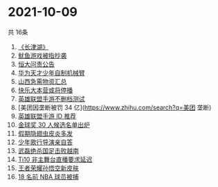 # 2021-10-09
  共 16条

  <!-- BEGIN -->
  <!-- 最后更新时间:Sat Oct 09 2021 08:11:52 GMT+0000 (Coordinated Universal Time) -->
  1. [《长津湖》](https://www.zhihu.com/search?q=长津湖)
1. [鱿鱼游戏被指抄袭](https://www.zhihu.com/search?q=鱿鱼游戏)
1. [恒大问责公告](https://www.zhihu.com/search?q=恒大)
1. [华为天才少年自制机械臂](https://www.zhihu.com/search?q=稚晖)
1. [ 山西急需物资汇总](https://www.zhihu.com/search?q=山西)
1. [快乐大本营或将停播](https://www.zhihu.com/search?q=快乐大本营)
1. [英雄联盟手游不删档测试](https://www.zhihu.com/search?q=英雄联盟手游)
1. [美团因垄断被罚 34 亿](https://www.zhihu.com/search?q=美团 垄断)
1. [英雄联盟手游 ID 推荐](https://www.zhihu.com/search?q=英雄联盟手游id)
1. [金球奖 30 人候选名单出炉](https://www.zhihu.com/search?q=金球奖)
1. [假期隐翅虫皮炎多发](https://www.zhihu.com/search?q=隐翅虫)
1. [少年歌行导演亲自答](https://www.zhihu.com/search?q=少年歌行)
1. [武磊绝杀国足击败越南](https://www.zhihu.com/search?q=中国男足)
1. [Ti10 非主舞台直播要求延迟](https://www.zhihu.com/search?q=ti10直播)
1. [王者荣耀孙悟空新皮肤](https://www.zhihu.com/search?q=孙悟空皮肤)
1. [18 名前 NBA 球员被捕](https://www.zhihu.com/search?q=NBA球员被捕)
  <!-- END -->
  